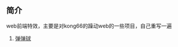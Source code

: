 ## 简介
web前端特效，主要是对kong66的躁动web的一些项目，自己重写一遍

1. [弹弹球](https://superzdd.github.io/crazy-canvas/bounce-ball/index.html)
